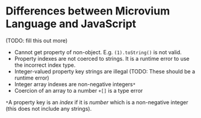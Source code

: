 # Differences between Microvium Language and JavaScript

(TODO: fill this out more)

  - Cannot get property of non-object. E.g. `(1).toString()` is not valid.
  - Property indexes are not coerced to strings. It is a runtime error to use the incorrect index type.
  - Integer-valued property key strings are illegal (TODO: These should be a runtime error)
  - Integer array indexes are non-negative integers`*`
  - Coercion of an array to a number `+[]` is a type error

`*`A property key is an _index_ if it is _number_ which is a non-negative integer (this does not include any strings).